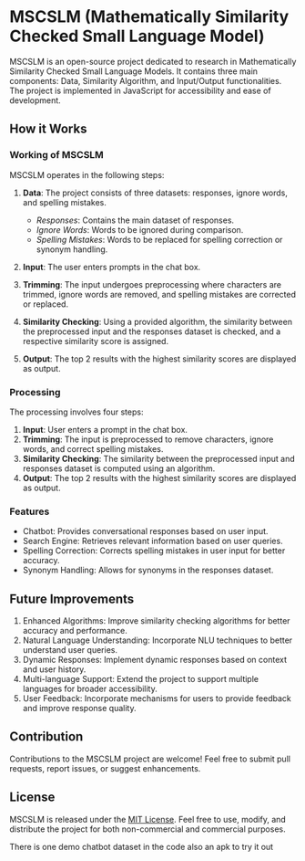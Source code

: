 # MSCSLM (Mathematically Similarity Checked Small Language Model)

MSCSLM is an open-source project dedicated to research in Mathematically Similarity Checked Small Language Models. It contains three main components: Data, Similarity Algorithm, and Input/Output functionalities. The project is implemented in JavaScript for accessibility and ease of development.

## How it Works

### Working of MSCSLM

MSCSLM operates in the following steps:

1. **Data**: The project consists of three datasets: responses, ignore words, and spelling mistakes. 
    - *Responses*: Contains the main dataset of responses.
    - *Ignore Words*: Words to be ignored during comparison.
    - *Spelling Mistakes*: Words to be replaced for spelling correction or synonym handling.

2. **Input**: The user enters prompts in the chat box.

3. **Trimming**: The input undergoes preprocessing where characters are trimmed, ignore words are removed, and spelling mistakes are corrected or replaced.

4. **Similarity Checking**: Using a provided algorithm, the similarity between the preprocessed input and the responses dataset is checked, and a respective similarity score is assigned.

5. **Output**: The top 2 results with the highest similarity scores are displayed as output.

### Processing

The processing involves four steps:

1. **Input**: User enters a prompt in the chat box.
2. **Trimming**: The input is preprocessed to remove characters, ignore words, and correct spelling mistakes.
3. **Similarity Checking**: The similarity between the preprocessed input and responses dataset is computed using an algorithm.
4. **Output**: The top 2 results with the highest similarity scores are displayed as output.

### Features

- Chatbot: Provides conversational responses based on user input.
- Search Engine: Retrieves relevant information based on user queries.
- Spelling Correction: Corrects spelling mistakes in user input for better accuracy.
- Synonym Handling: Allows for synonyms in the responses dataset.

## Future Improvements

1. Enhanced Algorithms: Improve similarity checking algorithms for better accuracy and performance.
2. Natural Language Understanding: Incorporate NLU techniques to better understand user queries.
3. Dynamic Responses: Implement dynamic responses based on context and user history.
4. Multi-language Support: Extend the project to support multiple languages for broader accessibility.
5. User Feedback: Incorporate mechanisms for users to provide feedback and improve response quality.

## Contribution

Contributions to the MSCSLM project are welcome! Feel free to submit pull requests, report issues, or suggest enhancements.

## License

MSCSLM is released under the [MIT License](https://opensource.org/licenses/MIT). Feel free to use, modify, and distribute the project for both non-commercial and commercial purposes.

There is one demo chatbot dataset in the code also an apk to try it out 
